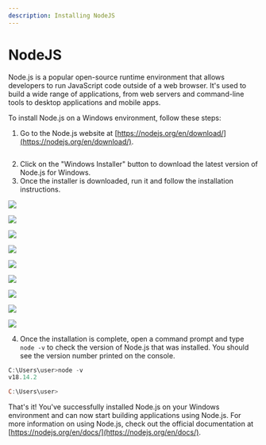 ```yaml
---
description: Installing NodeJS
---
```


# NodeJS

Node.js is a popular open-source runtime environment that allows developers to run JavaScript code outside of a web browser. It's used to build a wide range of applications, from web servers and command-line tools to desktop applications and mobile apps.

To install Node.js on a Windows environment, follow these steps:

1. Go to the Node.js website at [https://nodejs.org/en/download/](https://nodejs.org/en/download/).

<figure><img src=".gitbook/assets/image (24).png" alt=""><figcaption></figcaption></figure>

2. Click on the "Windows Installer" button to download the latest version of Node.js for Windows.
3. Once the installer is downloaded, run it and follow the installation instructions.

![](<.gitbook/assets/image (23) (1).png>)

![](<.gitbook/assets/image (12) (2).png>)

![](<.gitbook/assets/image (22) (1).png>)

![](<.gitbook/assets/image (17) (2).png>)

![](<.gitbook/assets/image (2) (2).png>)

![](<.gitbook/assets/image (5) (1).png>)

![](<.gitbook/assets/image (9) (1).png>)

![](<.gitbook/assets/image (7) (2).png>)

![](<.gitbook/assets/image (11) (1) (2).png>)

4. Once the installation is complete, open a command prompt and type `node -v` to check the version of Node.js that was installed. You should see the version number printed on the console.

```powershell
C:\Users\user>node -v
v18.14.2

C:\Users\user>

```



That's it! You've successfully installed Node.js on your Windows environment and can now start building applications using Node.js. For more information on using Node.js, check out the official documentation at [https://nodejs.org/en/docs/](https://nodejs.org/en/docs/).
